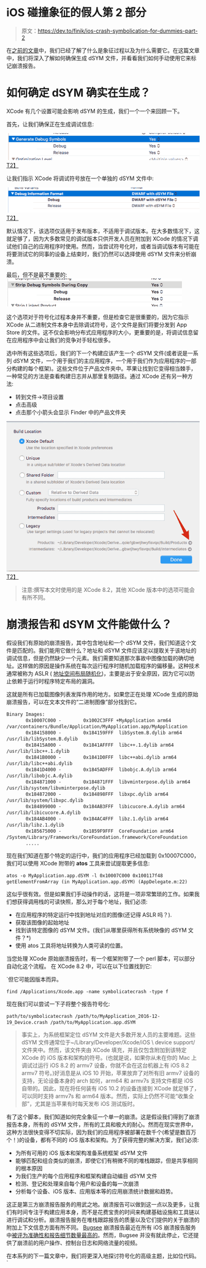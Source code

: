 # iOS 碰撞象征的假人第 2 部分

> 原文：<https://dev.to/finik/ios-crash-symbolication-for-dummies-part-2>

在[之前的文章](/fishmanalex/ios-crash-symbolication-for-dummies-part-1/)中，我们已经了解了什么是象征过程以及为什么需要它。在这篇文章中，我们将深入了解如何确保生成 dSYM 文件，并看看我们如何手动使用它来标记崩溃报告。

# 如何确定 dSYM 确实在生成？

XCode 有几个设置可能会影响 dSYM 的生成，我们一个一个来回顾一下。

首先，让我们确保正在生成调试信息:

[![Generate debug symbols](img/08017f87f330b9734397196c6786981c.png)T2】](https://res.cloudinary.com/practicaldev/image/fetch/s--4UUR2M3V--/c_limit%2Cf_auto%2Cfl_progressive%2Cq_auto%2Cw_880/https://www.bugsee.com/wp-content/uploads/2016/12/bbe377f305a505581b3841ce30818959.png)

让我们指示 XCode 将调试符号放在一个单独的 dSYM 文件中:

[![Generate DWARF with dSYM](img/df2bf79d19350ad606e36efe6374f5f2.png)T2】](https://res.cloudinary.com/practicaldev/image/fetch/s--zMQDpDzQ--/c_limit%2Cf_auto%2Cfl_progressive%2Cq_auto%2Cw_880/https://www.bugsee.com/wp-content/uploads/2016/12/05facd8cdd9873d11d6e5fdde1ceadb2.png)

默认情况下，该选项仅适用于发布版本，不适用于调试版本。在大多数情况下，这就足够了，因为大多数常见的调试版本只供开发人员在附加到 XCode 的情况下调试他们自己的应用程序时使用。然而，当尝试符号化时，或者当调试版本有可能在将要测试它的同事的设备上结束时，我们仍然可以选择使用 dSYM 文件来分析崩溃。

最后，但不是最不重要的:
[![Strip debug symbols](img/215ff9678003b0672bd59d98a40c3166.png)](https://res.cloudinary.com/practicaldev/image/fetch/s--A0-3Oixi--/c_limit%2Cf_auto%2Cfl_progressive%2Cq_auto%2Cw_880/https://www.bugsee.com/wp-content/uploads/2016/12/Screenshot-2016-12-20-10.44.31.png)

这个选项对于符号化过程本身并不重要，但是检查它是很重要的，因为它指示 XCode 从二进制文件本身中去除调试符号，这个文件是我们将要分发到 App Store 的文件。这不仅会影响分布式应用程序的大小，更重要的是，将调试信息留在应用程序中会让我们的竞争对手轻松很多。

选中所有这些选项后，我们的下一个构建应该产生一个 dSYM 文件(或者说是一系列 dSYM 文件，一个用于我们的主应用程序，一个用于我们作为应用程序的一部分构建的每个框架)。这些文件位于产品文件夹中。苹果让找到它变得相当棘手，一种常见的方法是查看构建日志并从那里复制路径。通过 XCode 还有另一种方法:

*   转到文件->项目设置
*   点击高级
*   点击那个小箭头会显示 Finder 中的产品文件夹

[![Find XCode product folder](img/34cdeb3e1b3e36aa4ed51a8b5f6349e9.png)T2】](https://res.cloudinary.com/practicaldev/image/fetch/s--fSf42QZC--/c_limit%2Cf_auto%2Cfl_progressive%2Cq_auto%2Cw_880/https://www.bugsee.com/wp-content/uploads/2016/12/a87a7b30bca30596594b41162433a5a2.png)

> 注意:撰写本文时使用的是 XCode 8.2，其他 XCode 版本中的选项可能会有所不同。

# 崩溃报告和 dSYM 文件能做什么？

假设我们有原始的崩溃报告，其中包含地址和一个 dSYM 文件，我们知道这个文件是匹配的。我们能用它做什么？地址和 dSYM 文件应该足以提取关于该地址的调试信息，但是仍然缺少一个元素。我们需要知道那次事故中图像加载的确切地址。这样做的原因是操作系统在每次运行程序时随机加载程序的偏移量。这种技术通常被称为 ASLR ( [地址空间布局随机化](https://en.wikipedia.org/wiki/Address_space_layout_randomization))，主要是出于安全原因，因为它可以防止依赖于运行时程序特定布局的漏洞。

这就是所有已加载图像列表发挥作用的地方。如果您正在处理 XCode 生成的原始崩溃报告，可以在文本文件的“二进制图像”部分找到它。

```
Binary Images:
       0x10007C000 -        0x1002C3FFF +MyApplication arm64   /var/containers/Bundle/Application/MyApplication.app/MyApplication
       0x184158000 -        0x184159FFF  libSystem.B.dylib arm64   /usr/lib/libSystem.B.dylib
       0x18415A000 -        0x1841AFFFF  libc++.1.dylib arm64   /usr/lib/libc++.1.dylib
       0x1841B0000 -        0x1841D0FFF  libc++abi.dylib arm64   /usr/lib/libc++abi.dylib
       0x1841D4000 -        0x1845ADFFF  libobjc.A.dylib arm64   /usr/lib/libobjc.A.dylib
       0x184871000 -        0x184871FFF  libvminterpose.dylib arm64   /usr/lib/system/libvminterpose.dylib
       0x184872000 -        0x184898FFF  libxpc.dylib arm64   /usr/lib/system/libxpc.dylib
       0x184899000 -        0x184AB3FFF  libicucore.A.dylib arm64   /usr/lib/libicucore.A.dylib
       0x184AB4000 -        0x184AC4FFF  libz.1.dylib arm64   /usr/lib/libz.1.dylib
       0x185675000 -        0x1859F9FFF  CoreFoundation arm64   /System/Library/Frameworks/CoreFoundation.framework/CoreFoundation
       ..... 
```

现在我们知道在那个特定的运行中，我们的应用程序已经加载到 0x10007C000，我们可以使用 XCode 附带的 **atos** 工具来尝试提取更多信息:

```
atos -o MyApplication.app.dSYM -l 0x10007C000 0x100117f48
getElementFromArray (in MyApplication.app.dSYM) (AppDelegate.m:22) 
```

这似乎很有效。但是如果我们手动操作的话，这将是一项非常繁琐的工作。如果我们想获得调用栈的可读快照，那么对于每个地址，我们必须:

*   在应用程序的特定运行中找到地址对应的图像(还记得 ASLR 吗？).
*   获取该图像的起始地址
*   找到该特定图像的 dSYM 文件。(我们从哪里获得所有系统映像的 dSYM 文件？*)
*   使用 atos 工具将地址转换为人类可读的位置。

当您处理 XCode 原始崩溃报告时，有一个框架附带了一个 perl 脚本，可以部分自动化这个流程。
在 XCode 8.2 中，可以在以下位置找到它:

 `但它可能因版本而异。

```
find /Applications/Xcode.app -name symbolicatecrash -type f 
```

现在我们可以尝试一下子将整个报告符号化:

```
path/to/symbolicatecrash /path/to/MyApplication_2016-12-19_Device.crash /path/to/MyApplication.app.dSYM 
```

> 事实上，为系统框架定位 dSYM 文件是大多数开发人员的主要难题。这些 dSYM 文件通常位于~/Library/Developer/Xcode/iOS \ device support/文件夹中。然而，该文件夹由 XCode 填充，并且仅包含附加到该特定 XCode 的 iOS 版本和架构的符号。(也就是说，如果你从未在你的 Mac 上调试过运行 iOS 8.2 的 armv7 设备，你就不会在这台机器上有 iOS 8.2 armv7 符号。)好消息是从 iOS 10 开始，苹果放弃了对所有旧 armv7 设备的支持，无论设备本身的 arch 如何，arm64 和 armv7s 支持文件都是 iOS 自带的。因此，现在将任何装有 iOS 10.2 的设备连接到 XCode 就足够了，可以同时支持 armv7s 和 arm64 版本。然而，实际上仍然不可能“收集全部”，尤其是当苹果有时每天发布 iOS 测试版时。

有了这个脚本，我们知道如何完全象征一个单一的崩溃。这是假设我们得到了崩溃报告本身，所有的 dSYM 文件，所有的工具和极大的耐心。然而在现实世界中，这种方法很快变得不切实际，因为我们的应用程序被部署在数千个(希望是数百万个！)的设备，都有不同的 iOS 版本和架构。为了获得完整的解决方案，我们必须:

*   为所有可用的 iOS 版本和架构准备系统框架 dSYM 文件
*   能够匹配和组合类似的崩溃，即使它们有稍微不同的堆栈跟踪，但是共享相同的根本原因
*   为我们生产的每个应用程序和框架构建自动编目 dSYM 文件
*   检测、登记和处理来自每个用户和设备的每一次崩溃
*   分析每个设备、iOS 版本、应用版本等的应用崩溃统计数据和趋势。

这正是第三方崩溃报告服务的用武之地。崩溃报告可以做到这一点以及更多，让我们有时间专注于构建应用本身，而不是花费宝贵的时间来构建基础设施和工具链以进行调试和分析。崩溃报告服务在堆栈跟踪报告的质量以及它们提供的关于崩溃的附加上下文信息方面有所不同。 [Bugsee](https://www.bugsee.com) 崩溃报告最近在所有 iOS 崩溃报告服务中[被评为准确性和报告细节数量最高的](http://www.crashprobe.com/ios/)。然而，Bugsee 并没有就此停止，它还提供了崩溃前的用户操作、控制台日志和网络流量的视频。

在本系列的下一篇文章中，我们将更深入地探讨符号化的高级主题，比如位代码。`
